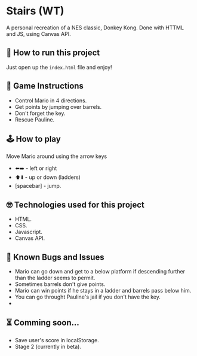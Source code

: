 # Stairs (WT)

A personal recreation of a NES classic, Donkey Kong. Done with HTTML and JS, using Canvas API.

## 🚀 How to run this project
Just open up the `index.html` file and enjoy!

## 🤔 Game Instructions
* Control Mario in 4 directions.
* Get points by jumping over barrels.
* Don't forget the key.
* Rescue Pauline.

## 🕹 How to play
Move Mario around using the arrow keys
- ⬅️➡️ - left or right
- ⬆️⬇️ - up or down (ladders)
- [spacebar] - jump.

## 🤓 Technologies used for this project
 - HTML.
 - CSS.
 - Javascript.
 - Canvas API.

 ## 👾 Known Bugs and Issues
- Mario can go down and get to a below platform if descending further than the ladder seems to permit.
- Sometimes barrels don't give points.
- Mario can win points if he stays in a ladder and barrels pass below him.
- You can go throught Pauline's jail if you don't have the key.
-
 ## ⏳ Comming soon...
- Save user's score in localStorage.
- Stage 2 (currently in beta).